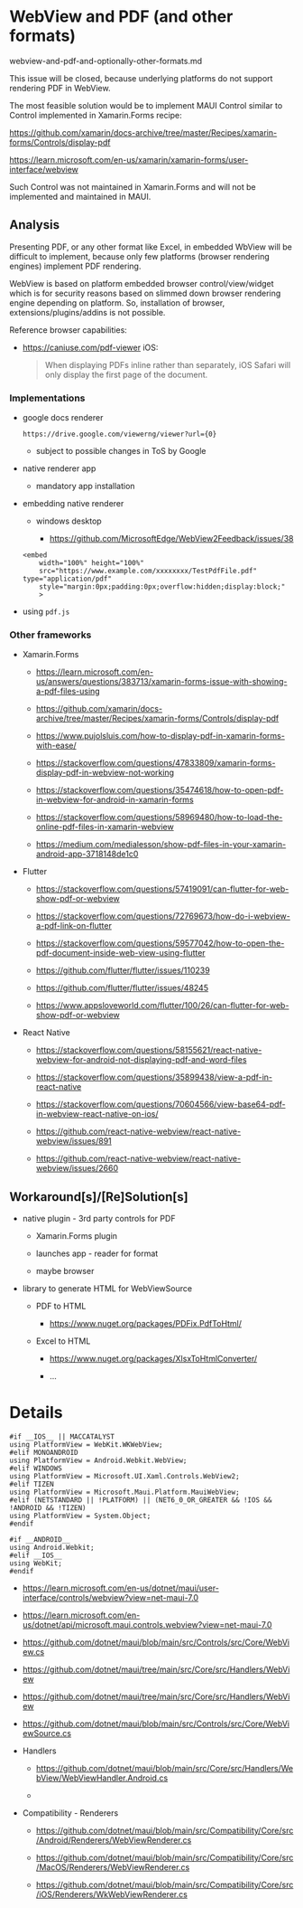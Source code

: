 ﻿# WebView and PDF (and other formats)

webview-and-pdf-and-optionally-other-formats.md


This issue will be closed, because underlying platforms do not support rendering PDF in WebView.

The most feasible solution would be to implement MAUI Control similar to Control implemented in
Xamarin.Forms recipe:

https://github.com/xamarin/docs-archive/tree/master/Recipes/xamarin-forms/Controls/display-pdf

https://learn.microsoft.com/en-us/xamarin/xamarin-forms/user-interface/webview

Such Control was not maintained in Xamarin.Forms and will not be implemented and maintained in
MAUI.

## Analysis

Presenting PDF, or any other format like Excel, in embedded WbView will be difficult to implement, because only few platforms (browser rendering engines) implement PDF rendering.

WebView is based on platform embedded browser control/view/widget which is for security reasons based on slimmed down browser rendering engine depending on platform. So, installation of browser, extensions/plugins/addins is not possible.

Reference browser capabilities:

*   https://caniuse.com/pdf-viewer
     iOS:
    >When displaying PDFs inline rather than separately, iOS Safari will only display 
    the first page of the document.

### Implementations

*   google docs renderer

    ```
    https://drive.google.com/viewerng/viewer?url={0}
    ```

    *   subject to possible changes in ToS by Google

*   native renderer app

    *   mandatory app installation

*   embedding native renderer 

    *   windows desktop
    
        *   https://github.com/MicrosoftEdge/WebView2Feedback/issues/38

    ```
    <embed 
        width="100%" height="100%" 
        src="https://www.example.com/xxxxxxxx/TestPdfFile.pdf" type="application/pdf" 
        style="margin:0px;padding:0px;overflow:hidden;display:block;"
        >
    ```

*   using `pdf.js`


### Other frameworks

*   Xamarin.Forms

    *   https://learn.microsoft.com/en-us/answers/questions/383713/xamarin-forms-issue-with-showing-a-pdf-files-using

    *   https://github.com/xamarin/docs-archive/tree/master/Recipes/xamarin-forms/Controls/display-pdf

    *   https://www.pujolsluis.com/how-to-display-pdf-in-xamarin-forms-with-ease/

    *   https://stackoverflow.com/questions/47833809/xamarin-forms-display-pdf-in-webview-not-working

    *   https://stackoverflow.com/questions/35474618/how-to-open-pdf-in-webview-for-android-in-xamarin-forms

    *   https://stackoverflow.com/questions/58969480/how-to-load-the-online-pdf-files-in-xamarin-webview

    *   https://medium.com/medialesson/show-pdf-files-in-your-xamarin-android-app-3718148de1c0    

*   Flutter

    *   https://stackoverflow.com/questions/57419091/can-flutter-for-web-show-pdf-or-webview

    *   https://stackoverflow.com/questions/72769673/how-do-i-webview-a-pdf-link-on-flutter

    *   https://stackoverflow.com/questions/59577042/how-to-open-the-pdf-document-inside-web-view-using-flutter

    *   https://github.com/flutter/flutter/issues/110239

    *   https://github.com/flutter/flutter/issues/48245
    
    *   https://www.appsloveworld.com/flutter/100/26/can-flutter-for-web-show-pdf-or-webview

*   React Native

    *   https://stackoverflow.com/questions/58155621/react-native-webview-for-android-not-displaying-pdf-and-word-files

    *   https://stackoverflow.com/questions/35899438/view-a-pdf-in-react-native

    *   https://stackoverflow.com/questions/70604566/view-base64-pdf-in-webview-react-native-on-ios/

    *   https://github.com/react-native-webview/react-native-webview/issues/891

    *   https://github.com/react-native-webview/react-native-webview/issues/2660


## Workaround[s]/[Re]Solution[s]

*   native plugin - 3rd party controls for PDF
    
    *   Xamarin.Forms plugin

    *   launches app - reader for format

    *   maybe browser

*   library to generate HTML for WebViewSource

    *   PDF to HTML

        *   https://www.nuget.org/packages/PDFix.PdfToHtml/

    *   Excel to HTML

        *   https://www.nuget.org/packages/XlsxToHtmlConverter/

        *   ...




# Details

```
#if __IOS__ || MACCATALYST
using PlatformView = WebKit.WKWebView;
#elif MONOANDROID
using PlatformView = Android.Webkit.WebView;
#elif WINDOWS
using PlatformView = Microsoft.UI.Xaml.Controls.WebView2;
#elif TIZEN
using PlatformView = Microsoft.Maui.Platform.MauiWebView;
#elif (NETSTANDARD || !PLATFORM) || (NET6_0_OR_GREATER && !IOS && !ANDROID && !TIZEN)
using PlatformView = System.Object;
#endif

#if __ANDROID__
using Android.Webkit;
#elif __IOS__
using WebKit;
#endif
```

*   https://learn.microsoft.com/en-us/dotnet/maui/user-interface/controls/webview?view=net-maui-7.0

*   https://learn.microsoft.com/en-us/dotnet/api/microsoft.maui.controls.webview?view=net-maui-7.0

*   https://github.com/dotnet/maui/blob/main/src/Controls/src/Core/WebView.cs

*   https://github.com/dotnet/maui/tree/main/src/Core/src/Handlers/WebView

*   https://github.com/dotnet/maui/tree/main/src/Core/src/Handlers/WebView

*   https://github.com/dotnet/maui/blob/main/src/Controls/src/Core/WebViewSource.cs

*   Handlers

    *   https://github.com/dotnet/maui/blob/main/src/Core/src/Handlers/WebView/WebViewHandler.Android.cs

    *   

*   Compatibility - Renderers

    *   https://github.com/dotnet/maui/blob/main/src/Compatibility/Core/src/Android/Renderers/WebViewRenderer.cs

    *   https://github.com/dotnet/maui/blob/main/src/Compatibility/Core/src/MacOS/Renderers/WebViewRenderer.cs

    *   https://github.com/dotnet/maui/blob/main/src/Compatibility/Core/src/iOS/Renderers/WkWebViewRenderer.cs



